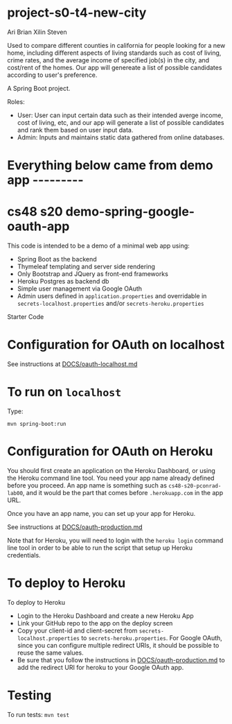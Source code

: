 # project-s0-t4-new-city

Ari	Brian	Xilin	Steven

Used to compare different counties in california for people looking for a new home, including different aspects of living standards such as cost of living, crime rates, and the average income of specified job(s) in the city, and cost/rent of the homes. Our app will genereate a list of possible candidates according to user's preference. 

A Spring Boot project. 

Roles:
- User: User can input certain data such as their intended averge income, cost of living, etc, and our app will generate a list of possible candidates and rank them based on user input data.
- Admin: Inputs and maintains static data gathered from online databases.

# Everything below came from demo app ---------
# cs48 s20 demo-spring-google-oauth-app

This code is intended to be a demo of a minimal web app using:
* Spring Boot as the backend
* Thymeleaf templating and server side rendering
* Only Bootstrap and JQuery as front-end frameworks
* Heroku Postgres as backend db
* Simple user management via Google OAuth
* Admin users defined in `application.properties` and overridable in `secrets-localhost.properties`
  and/or `secrets-heroku.properties`

Starter Code

# Configuration for OAuth on localhost

See instructions at [DOCS/oauth-localhost.md](DOCS/oauth-localhost.md)

# To run on `localhost`

Type:

```
mvn spring-boot:run
```

# Configuration for OAuth on Heroku


You should first create an application on the Heroku Dashboard, or using the Heroku command line tool.   You need your app name already defined before you proceed.  An app name is something such as `cs48-s20-pconrad-lab00`, and it would be the part that comes before `.herokuapp.com` in the app URL.

Once you have an app name, you can set up your app for Heroku.

See instructions at [DOCS/oauth-production.md](DOCS/oauth-production.md)

Note that for Heroku, you will need to login with the `heroku login`
command line tool in order to be able to run the script that setup up
Heroku credentials.


# To deploy to Heroku

To deploy to Heroku
* Login to the Heroku Dashboard and create a new Heroku App
* Link your GitHub repo to the app on the deploy screen
* Copy your client-id and client-secret from `secrets-localhost.properties` to `secrets-heroku.properties`.   For Google OAuth, since you can configure multiple redirect URIs, it should be possible to reuse the same values.
* Be sure that you follow the instructions in [DOCS/oauth-production.md](DOCS/oauth-production.md) to add the redirect URI for heroku to your Google OAuth app.


# Testing

To run tests: `mvn test`


